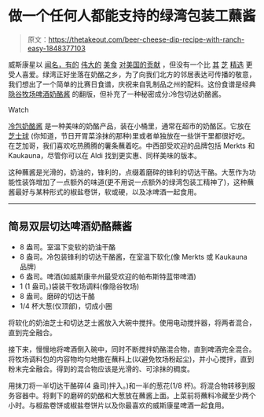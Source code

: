 # 做一个任何人都能支持的绿湾包装工蘸酱

> 原文：<https://thetakeout.com/beer-cheese-dip-recipe-with-ranch-easy-1848377103>

威斯康星以 [闻名，有的](https://thetakeout.com/i-crammed-the-entire-state-of-wisconsin-into-a-corn-dog-1837017842) [伟大的](https://thetakeout.com/intro-to-the-cannibal-sandwich-1845877135) [美食](https://thetakeout.com/the-only-rule-of-wisconsin-brats-is-that-there-are-many-1798262963) [对美国的贡献](https://thetakeout.com/what-is-a-relish-tray-and-why-is-it-a-wisconsin-and-mi-1842105294) ，但没有一个比 [其](https://thetakeout.com/how-to-use-wisconsin-cheese-spread-recipe-ideas-1834831340) [芝](https://thetakeout.com/what-is-wisconsin-bread-cheese-1839511002) [精选](https://thetakeout.com/meet-instagrams-wisconsin-cheese-curd-influencers-1846153617) 更受人喜爱。绿湾正好坐落在奶酪之乡，为了向我们北方的邻居表达可传播的敬意，我们想出了一个简单的比赛日食谱，庆祝来自乳制品之州的配料。这份食谱是经典 [隐谷牧场啤酒奶酪酱](https://www.hiddenvalley.com/recipe/ranch-beer-cheese-dip/) 的翻版，但补充了一种秘密成分:冷包切达奶酪酱。

Watch

[冷包奶酪酱](https://thetakeout.com/how-to-use-wisconsin-cheese-spread-recipe-ideas-1834831340) 是一种美味的奶酪产品，装在小桶里，通常在超市的奶酪区。它放在 [芝士球](https://thetakeout.com/recipe-homemade-cheese-ball-1830776586) (你知道，节日开胃菜涂抹的那种)里或者单独放在一些饼干里都很好吃。在芝加哥，我们喜欢吃热腾腾的薯条蘸着吃。中西部受欢迎的品牌包括 Merkts 和 Kaukauna，尽管你可以在 Aldi 找到更实惠、同样美味的版本。

这种蘸酱是光滑的，奶油的，锋利的，点缀着磨碎的锋利的切达干酪。大葱作为功能性装饰增加了一点额外的味道(更不用说一点额外的绿湾包装工精神了)，这种蘸酱最好与某种形式的椒盐卷饼，软或硬，以及冰啤酒一起食用。

* * *

## 简易双层切达啤酒奶酪蘸酱

*   8 盎司。室温下变软的奶油干酪
*   8 盎司。冷包装锋利的切达干酪酱，在室温下软化(像 Merkts 或 Kaukauna 品牌)
*   6 盎司。啤酒(如威斯康辛州最受欢迎的帕布斯特蓝带啤酒)
*   1 (1 盎司。)袋装干牧场调料(像隐谷牧场)
*   8 盎司。磨碎的切达干酪
*   1/4 杯大葱(仅顶部)，切成小圈

将软化的奶油芝士和切达芝士酱放入大碗中搅拌。使用电动搅拌器，将两者混合，直到完全融合。

接下来，慢慢地将啤酒倒入碗中，同时不断搅拌奶酪混合物，直到啤酒完全混合。将牧场调料包的内容物均匀地撒在蘸料上(以避免牧场粉起尘)，并小心搅拌，直到粉末完全融合。得到的混合物应该是光滑的、可涂抹的稠度。

用抹刀将一半切达干酪碎(4 盎司)拌入。)和一半的葱花(1/8 杯)。将混合物转移到服务容器中。将剩下的磨碎的奶酪和大葱放在蘸酱上面。上菜前将蘸料冷藏至少两个小时。与椒盐卷饼或椒盐卷饼片以及你最喜欢的威斯康星啤酒一起食用。